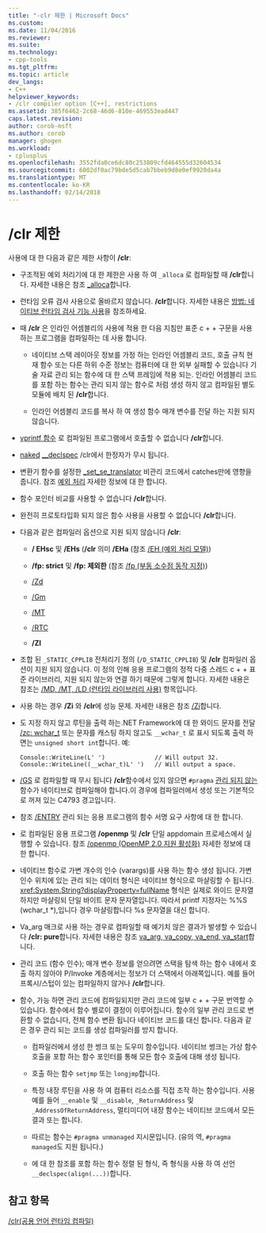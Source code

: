 ```yaml
---
title: "-clr 제한 | Microsoft Docs"
ms.custom: 
ms.date: 11/04/2016
ms.reviewer: 
ms.suite: 
ms.technology:
- cpp-tools
ms.tgt_pltfrm: 
ms.topic: article
dev_langs:
- C++
helpviewer_keywords:
- /clr compiler option [C++], restrictions
ms.assetid: 385f6462-2c68-46d6-810e-469553ead447
caps.latest.revision: 
author: corob-msft
ms.author: corob
manager: ghogen
ms.workload:
- cplusplus
ms.openlocfilehash: 3552fda0ce6dc80c253809cfd464555d32604534
ms.sourcegitcommit: 6002df0ac79bde5d5cab7bbeb9d8e0ef9920da4a
ms.translationtype: MT
ms.contentlocale: ko-KR
ms.lasthandoff: 02/14/2018
---
```

# <a name="clr-restrictions"></a>/clr 제한
사용에 대 한 다음과 같은 제한 사항이 **/clr**:  
  
-   구조적된 예외 처리기에 대 한 제한은 사용 하 여 `_alloca` 로 컴파일할 때 **/clr**합니다. 자세한 내용은 참조 [_alloca](../../c-runtime-library/reference/alloca.md)합니다.  
  
-   런타임 오류 검사 사용으로 올바르지 않습니다. **/clr**합니다. 자세한 내용은 [방법: 네이티브 런타임 검사 기능 사용](/visualstudio/debugger/how-to-use-native-run-time-checks)을 참조하세요.  
  
-   때 **/clr** 은 인라인 어셈블리의 사용에 적용 한 다음 지침만 표준 c + + 구문을 사용 하는 프로그램을 컴파일하는 데 사용 합니다.  
  
    -   네이티브 스택 레이아웃 정보를 가정 하는 인라인 어셈블리 코드, 호출 규칙 현재 함수 또는 다른 하위 수준 정보는 컴퓨터에 대 한 외부 실패할 수 있습니다 기술 자료 관리 되는 함수에 대 한 스택 프레임에 적용 되는. 인라인 어셈블리 코드를 포함 하는 함수는 관리 되지 않는 함수로 처럼 생성 하지 않고 컴파일된 별도 모듈에 배치 된 **/clr**합니다.  
  
    -   인라인 어셈블리 코드를 복사 하 여 생성 함수 매개 변수를 전달 하는 지원 되지 않습니다.  
  
-   [vprintf 함수](../../c-runtime-library/vprintf-functions.md) 로 컴파일된 프로그램에서 호출할 수 없습니다 **/clr**합니다.  
  
-   [naked](../../cpp/naked-cpp.md) [__declspec](../../cpp/declspec.md) /clr에서 한정자가 무시 됩니다.  
  
-   변환기 함수를 설정한 [_set_se_translator](../../c-runtime-library/reference/set-se-translator.md) 비관리 코드에서 catches만에 영향을 줍니다. 참조 [예외 처리](../../windows/exception-handling-cpp-component-extensions.md) 자세한 정보에 대 한 합니다.  
  
-   함수 포인터 비교를 사용할 수 없습니다 **/clr**합니다.  
  
-   완전히 프로토타입화 되지 않은 함수 사용을 사용할 수 없습니다 **/clr**합니다.  
  
-   다음과 같은 컴파일러 옵션으로 지원 되지 않습니다 **/clr**:  
  
    -   **/ EHsc** 및 **/EHs** (**/clr** 의미 **/EHa** (참조 [/EH (예외 처리 모델)](../../build/reference/eh-exception-handling-model.md))  
  
    -   **/fp: strict** 및 **/fp: 제외한** (참조 [/fp (부동 소수점 동작 지정)](../../build/reference/fp-specify-floating-point-behavior.md))  
  
    -   [/Zd](../../build/reference/z7-zi-zi-debug-information-format.md)  
  
    -   [/Gm](../../build/reference/gm-enable-minimal-rebuild.md)  
  
    -   [/MT](../../build/reference/md-mt-ld-use-run-time-library.md)  
  
    -   [/RTC](../../build/reference/rtc-run-time-error-checks.md)  
  
    -   **/ZI**  
  
-   조합 된 `_STATIC_CPPLIB` 전처리기 정의 (`/D_STATIC_CPPLIB`) 및 **/clr** 컴파일러 옵션이 지원 되지 않습니다. 이 정의 인해 응용 프로그램의 정적 다중 스레드 c + + 표준 라이브러리, 지원 되지 않는와 연결 하기 때문에 그렇게 합니다. 자세한 내용은 참조는 [/MD, /MT, /LD (런타임 라이브러리 사용)](../../build/reference/md-mt-ld-use-run-time-library.md) 항목입니다.  
  
-   사용 하는 경우 **/Zi** 와 **/clr**에 성능 문제. 자세한 내용은 참조 [/Zi](../../build/reference/z7-zi-zi-debug-information-format.md)합니다.  
  
-   도 지정 하지 않고 루틴을 출력 하는.NET Framework에 대 한 와이드 문자를 전달 [/zc: wchar_t](../../build/reference/zc-wchar-t-wchar-t-is-native-type.md) 또는 문자를 캐스팅 하지 않고도 `__wchar_t` 로 표시 되도록 출력 하면는 `unsigned short int`합니다. 예:  
  
    ```  
    Console::WriteLine(L' ')              // Will output 32.  
    Console::WriteLine((__wchar_t)L' ')   // Will output a space.  
    ```  
  
-   [/GS](../../build/reference/gs-buffer-security-check.md) 로 컴파일할 때 무시 됩니다 **/clr**함수에서 있지 않으면 `#pragma` [관리 되지 않는](../../preprocessor/managed-unmanaged.md) 함수가 네이티브로 컴파일해야 합니다.이 경우에 컴파일러에서 생성 또는 기본적으로 꺼져 있는 C4793 경고입니다.  
  
-   참조 [/ENTRY](../../build/reference/entry-entry-point-symbol.md) 관리 되는 응용 프로그램의 함수 서명 요구 사항에 대 한 합니다.  
  
-   로 컴파일된 응용 프로그램 **/openmp** 및 **/clr** 단일 appdomain 프로세스에서 실행할 수 있습니다.  참조 [/openmp (OpenMP 2.0 지원 활성화)](../../build/reference/openmp-enable-openmp-2-0-support.md) 자세한 정보에 대 한 합니다.  
  
-   네이티브 함수로 가변 개수의 인수 (varargs)를 사용 하는 함수 생성 됩니다. 가변 인수 위치에 있는 관리 되는 데이터 형식은 네이티브 형식으로 마샬링할 수 됩니다. <xref:System.String?displayProperty=fullName> 형식은 실제로 와이드 문자열 하지만 마샬링되 단일 바이트 문자 문자열입니다. 따라서 printf 지정자는 %%S (wchar_t *),입니다 경우 마샬링합니다 %s 문자열을 대신 합니다.  
  
-   Va_arg 매크로 사용 하는 경우로 컴파일할 때 예기치 않은 결과가 발생할 수 있습니다 **/clr: pure**합니다.  자세한 내용은 참조 [va_arg, va_copy, va_end, va_start](../../c-runtime-library/reference/va-arg-va-copy-va-end-va-start.md)합니다.  
  
-   관리 코드 (함수 인수); 매개 변수 정보를 얻으려면 스택을 탐색 하는 함수 내에서 호출 하지 않아야 P/Invoke 계층에서는 정보가 더 스택에서 아래쪽입니다.  예를 들어 프록시/스텁이 있는 컴파일하지 않거나 **/clr**합니다.  
  
-   함수, 가능 하면 관리 코드에 컴파일되지만 관리 코드에 일부 c + + 구문 번역할 수 있습니다.  함수에서 함수 별로이 결정이 이루어집니다. 함수의 일부 관리 코드로 변환할 수 없습니다, 전체 함수 변환 됩니다 네이티브 코드를 대신 합니다. 다음과 같은 경우 관리 되는 코드를 생성 컴파일러를 방지 합니다.  
  
    -   컴파일러에서 생성 한 썽크 또는 도우미 함수입니다. 네이티브 썽크는 가상 함수 호출을 포함 하는 함수 포인터를 통해 모든 함수 호출에 대해 생성 됩니다.  
  
    -   호출 하는 함수 `setjmp` 또는 `longjmp`합니다.  
  
    -   특정 내장 루틴을 사용 하 여 컴퓨터 리소스를 직접 조작 하는 함수입니다. 사용 예를 들어 `__enable` 및 `__disable`, `_ReturnAddress` 및 `_AddressOfReturnAddress`, 멀티미디어 내장 함수는 네이티브 코드에서 모든 결과 또는 합니다.  
  
    -   따르는 함수는 `#pragma unmanaged` 지시문입니다. (유의 역, `#pragma managed`도 지원 됩니다.)  
  
    -   에 대 한 참조를 포함 하는 함수 정렬 된 형식, 즉 형식을 사용 하 여 선언 `__declspec(align(...))`합니다.  
  
## <a name="see-also"></a>참고 항목  
 [/clr(공용 언어 런타임 컴파일)](../../build/reference/clr-common-language-runtime-compilation.md)